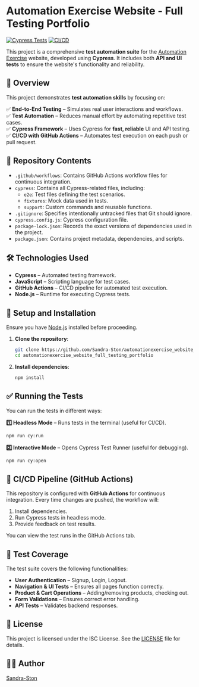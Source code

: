 # Automation Exercise Website - Full Testing Portfolio

[![Cypress Tests](https://img.shields.io/badge/Tested%20with-Cypress-04C38E.svg)](https://www.cypress.io/) [![CI/CD](https://github.com/Sandra-Ston/automationexercise_website_full_testing_portfolio/actions/workflows/cypress-tests.yml/badge.svg)](https://github.com/Sandra-Ston/automationexercise_website_full_testing_portfolio/actions)

This project is a comprehensive **test automation suite** for the [Automation Exercise](https://www.automationexercise.com/) website, developed using **Cypress**. It includes both **API and UI tests** to ensure the website's functionality and reliability.

## 📌 Overview

This project demonstrates **test automation skills** by focusing on:

✅ **End-to-End Testing** – Simulates real user interactions and workflows.  
✅ **Test Automation** – Reduces manual effort by automating repetitive test cases.  
✅ **Cypress Framework** – Uses Cypress for **fast, reliable** UI and API testing.  
✅ **CI/CD with GitHub Actions** – Automates test execution on each push or pull request.


## 📂 Repository Contents

*   `.github/workflows`: Contains GitHub Actions workflow files for continuous integration.
*   `cypress`: Contains all Cypress-related files, including:
    *   `e2e`: Test files defining the test scenarios.
    *   `fixtures`: Mock data used in tests.
    *   `support`: Custom commands and reusable functions.
*   `.gitignore`: Specifies intentionally untracked files that Git should ignore.
*   `cypress.config.js`: Cypress configuration file.
*   `package-lock.json`: Records the exact versions of dependencies used in the project.
*   `package.json`: Contains project metadata, dependencies, and scripts.


## 🛠️ Technologies Used

- **Cypress** – Automated testing framework.
- **JavaScript** – Scripting language for test cases.
- **GitHub Actions** – CI/CD pipeline for automated test execution.
- **Node.js** – Runtime for executing Cypress tests.

## 🚀 Setup and Installation

Ensure you have [Node.js](https://nodejs.org/) installed before proceeding.

1. **Clone the repository**:

    ```sh
    git clone https://github.com/Sandra-Ston/automationexercise_website_full_testing_portfolio.git
    cd automationexercise_website_full_testing_portfolio
    ```

2. **Install dependencies**:

    ```sh
    npm install
    ```

## ✅ Running the Tests

You can run the tests in different ways:

**1️⃣ Headless Mode** – Runs tests in the terminal (useful for CI/CD). 

```sh
npm run cy:run
```

**2️⃣ Interactive Mode** – Opens Cypress Test Runner (useful for debugging).

```sh
npm run cy:open
```

## 🔄 CI/CD Pipeline (GitHub Actions)

This repository is configured with **GitHub Actions** for continuous integration.
Every time changes are pushed, the workflow will:

1. Install dependencies.
2. Run Cypress tests in headless mode.
3. Provide feedback on test results.

You can view the test runs in the GitHub Actions tab.

## 🧪 Test Coverage

The test suite covers the following functionalities:

- **User Authentication** – Signup, Login, Logout.
- **Navigation & UI Tests** – Ensures all pages function correctly.
- **Product & Cart Operations** – Adding/removing products, checking out.
- **Form Validations** – Ensures correct error handling.
- **API Tests** – Validates backend responses.

## 📜 License

This project is licensed under the ISC License. See the [LICENSE](License) file for details.

## 👩‍💻 Author

[Sandra-Ston](https://github.com/Sandra-Ston)
